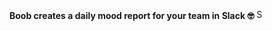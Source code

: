 **Boob creates a daily mood report for your team in Slack 🤓**
<img width="16" alt="Screenshot 2024-12-11 at 16 27 47" src="https://github.com/user-attachments/assets/37285d06-bfb2-442a-920c-ae5a74a244a2" />
